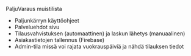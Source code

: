PaljuVaraus muistilista

- Paljunkärryn käyttöohjeet
- Palveluehdot sivu
- Tilausvahvistuksen (automaattinen) ja laskun lähetys (manuaalinen)
- Asiakastietojen tallennus (Firebase)
- Admin-tila missä voi rajata vuokrauspäiviä ja nähdä tilauksen tiedot

